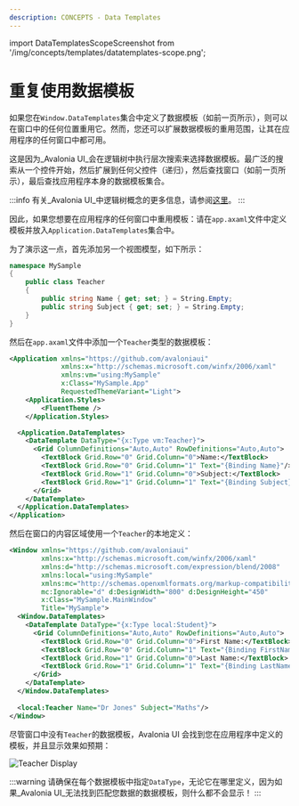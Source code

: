 ```yaml
---
description: CONCEPTS - Data Templates
---
```


import DataTemplatesScopeScreenshot from '/img/concepts/templates/datatemplates-scope.png';

# 重复使用数据模板

如果您在`Window.DataTemplates`集合中定义了数据模板（如前一页所示），则可以在窗口中的任何位置重用它。然而，您还可以扩展数据模板的重用范围，让其在应用程序的任何窗口中都可用。

这是因为_Avalonia UI_会在逻辑树中执行层次搜索来选择数据模板。最广泛的搜索从一个控件开始，然后扩展到任何父控件（递归），然后查找窗口（如前一页所示），最后查找应用程序本身的数据模板集合。

:::info
有关_Avalonia UI_中逻辑树概念的更多信息，请参阅[这里](../ui-composition.md)。
:::

因此，如果您想要在应用程序的任何窗口中重用模板：请在`app.axaml`文件中定义模板并放入`Application.DataTemplates`集合中。

为了演示这一点，首先添加另一个视图模型，如下所示：

```csharp
namespace MySample
{
    public class Teacher
    {
        public string Name { get; set; } = String.Empty;
        public string Subject { get; set; } = String.Empty;
    }
}
```

然后在`app.axaml`文件中添加一个`Teacher`类型的数据模板：

```xml
<Application xmlns="https://github.com/avaloniaui"
             xmlns:x="http://schemas.microsoft.com/winfx/2006/xaml"
             xmlns:vm="using:MySample"
             x:Class="MySample.App"
             RequestedThemeVariant="Light">
    <Application.Styles>
        <FluentTheme />
    </Application.Styles>

  <Application.DataTemplates>
    <DataTemplate DataType="{x:Type vm:Teacher}">
      <Grid ColumnDefinitions="Auto,Auto" RowDefinitions="Auto,Auto">
        <TextBlock Grid.Row="0" Grid.Column="0">Name:</TextBlock>
        <TextBlock Grid.Row="0" Grid.Column="1" Text="{Binding Name}"/>
        <TextBlock Grid.Row="1" Grid.Column="0">Subject:</TextBlock>
        <TextBlock Grid.Row="1" Grid.Column="1" Text="{Binding Subject}"/>
      </Grid>
    </DataTemplate>
  </Application.DataTemplates>
</Application>
```

然后在窗口的内容区域使用一个`Teacher`的本地定义：

```xml
<Window xmlns="https://github.com/avaloniaui"
        xmlns:x="http://schemas.microsoft.com/winfx/2006/xaml"
        xmlns:d="http://schemas.microsoft.com/expression/blend/2008"
        xmlns:local="using:MySample"
        xmlns:mc="http://schemas.openxmlformats.org/markup-compatibility/2006"
        mc:Ignorable="d" d:DesignWidth="800" d:DesignHeight="450"
        x:Class="MySample.MainWindow"
        Title="MySample">
  <Window.DataTemplates>
    <DataTemplate DataType="{x:Type local:Student}">
      <Grid ColumnDefinitions="Auto,Auto" RowDefinitions="Auto,Auto">
        <TextBlock Grid.Row="0" Grid.Column="0">First Name:</TextBlock>
        <TextBlock Grid.Row="0" Grid.Column="1" Text="{Binding FirstName}"/>
        <TextBlock Grid.Row="1" Grid.Column="0">Last Name:</TextBlock>
        <TextBlock Grid.Row="1" Grid.Column="1" Text="{Binding LastName}"/>
      </Grid>
    </DataTemplate>
  </Window.DataTemplates>
  
  <local:Teacher Name="Dr Jones" Subject="Maths"/>
</Window>
```

尽管窗口中没有`Teacher`的数据模板，Avalonia UI 会找到您在应用程序中定义的模板，并且显示效果如预期：

<img src={DataTemplatesScopeScreenshot} alt="Teacher Display"/>

:::warning
请确保在每个数据模板中指定`DataType`，无论它在哪里定义，因为如果_Avalonia UI_无法找到匹配您数据的数据模板，则什么都不会显示！
:::

>
